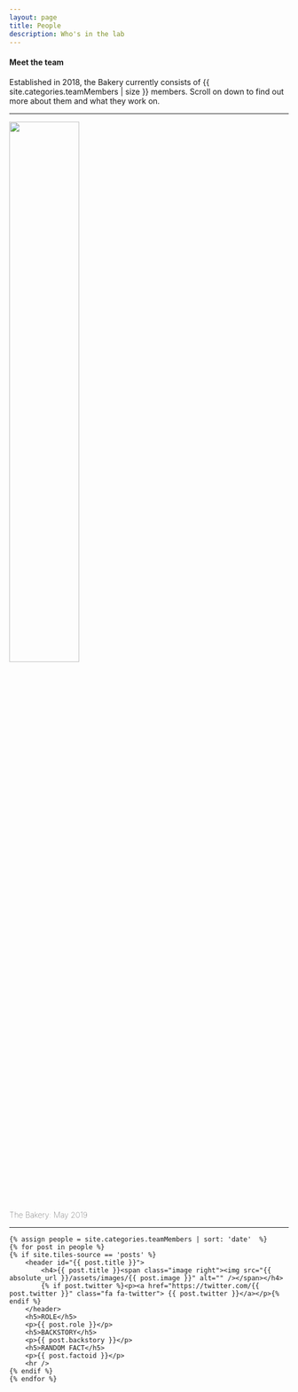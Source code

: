 ```yaml
---
layout: page
title: People
description: Who's in the lab
---
```


<section>
	<h4>Meet the team</h4>
	<p>Established in 2018, the Bakery currently consists of {{ site.categories.teamMembers | size }} members. Scroll on down to find out more about them and what they work on.</p>
	<hr />
	<img class="center" style="width: 50%;" src="{{ absolute_url }}/assets/images/baker-lab-2019.jpg" alt="" />
	<p class="center" style="font-weight: lighter;">The Bakery: May 2019</p>
	<hr />

	{% assign people = site.categories.teamMembers | sort: 'date'  %}
	{% for post in people %}
	{% if site.tiles-source == 'posts' %}
		<header id="{{ post.title }}">
			<h4>{{ post.title }}<span class="image right"><img src="{{ absolute_url }}/assets/images/{{ post.image }}" alt="" /></span></h4>
			{% if post.twitter %}<p><a href="https://twitter.com/{{ post.twitter }}" class="fa fa-twitter"> {{ post.twitter }}</a></p>{% endif %}
		</header>
		<h5>ROLE</h5>
		<p>{{ post.role }}</p>
		<h5>BACKSTORY</h5>
		<p>{{ post.backstory }}</p>
		<h5>RANDOM FACT</h5>
		<p>{{ post.factoid }}</p>
		<hr />
	{% endif %}
	{% endfor %}

</section>
